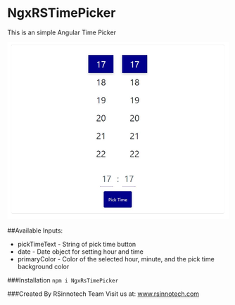 # NgxRSTimePicker
This is an simple Angular Time Picker

![Demo Image](https://github.com/alexthelion/NgxRSTimePicker/blob/master/images/demo.JPG)

##Available Inputs:
* pickTimeText - String of pick time button
* date - Date object for setting hour and time
* primaryColor - Color of the selected hour, minute, and the pick time background color

###Installation
`npm i NgxRsTimePicker`


###Created By RSinnotech Team
Visit us at: www.rsinnotech.com
